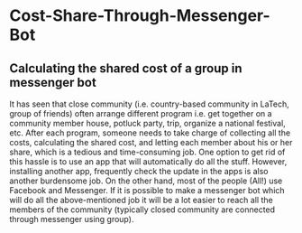 # Cost-Share-Through-Messenger-Bot
## Calculating the shared cost of a group in messenger bot 
It has seen that close community (i.e. country-based community in LaTech, group of friends) often arrange different program i.e. get together on a community member house, potluck party, trip, organize a national festival, etc. After each program, someone needs to take charge of collecting all the costs, calculating the shared cost, and letting each member about his or her share, which is a tedious and time-consuming job. One option to get rid of this hassle is to use an app that will automatically do all the stuff. However, installing another app, frequently check the update in the apps is also another burdensome job. On the other hand, most of the people (All!) use Facebook and Messenger. If it is possible to make a messenger bot which will do all the above-mentioned job it will be a lot easier to reach all the members of the community (typically closed community are connected through messenger using group).
